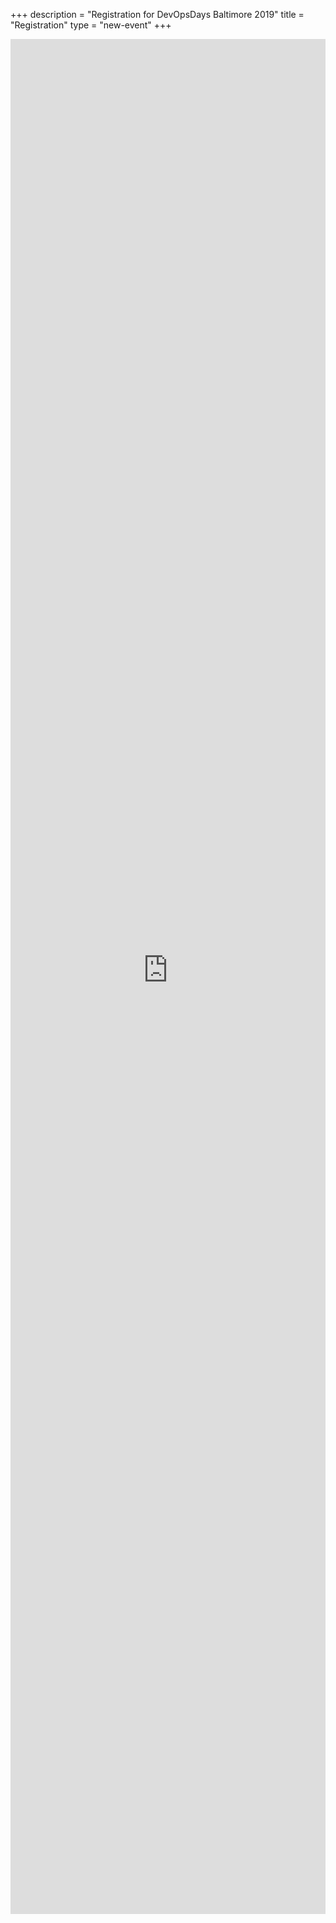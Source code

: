 +++
description = "Registration for DevOpsDays Baltimore 2019"
title = "Registration"
type = "new-event"
+++
<iframe src="https://devopsdaysbaltimore2019.busyconf.com/bookings/new" frameborder="0" height="3000" width="100%" vspace="0" hspace="0" marginheight="5" marginwidth="5" scrolling="auto" allowtransparency="true"></iframe>
